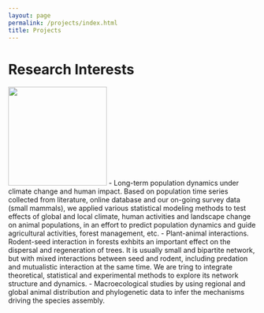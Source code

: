 ```yaml
---
layout: page
permalink: /projects/index.html
title: Projects
---
```


# Research Interests
<img src="/images/Chuan_chinese striped hamster.jpg.jpg" class="floatpic" width="200" height="200">
- Long-term population dynamics under climate change and human impact. Based on population time series collected from literature, online database and our on-going survey data (small mammals), we applied various statistical modeling methods to test effects of global and local climate, human activities and landscape change on animal populations, in an effort to predict population dynamics and guide agricultural activities, forest management, etc.
- Plant-animal interactions. Rodent-seed interaction in forests exhbits an important effect on the dispersal and regeneration of trees. It is usually small and bipartite network, but with mixed interactions between seed and rodent, including predation and mutualistic interaction at the same time. We are tring to integrate theoretical, statistical and experimental methods to explore its network structure and dynamics.
- Macroecological studies by using regional and global animal distribution and phylogenetic data to infer the mechanisms driving the species assembly. 

